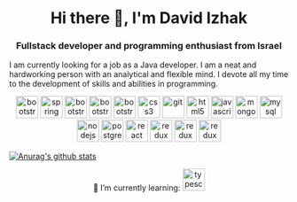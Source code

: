 <h1 align="center">Hi there 👋, I'm David Izhak</h1>
<h3 align="center">Fullstack developer and programming enthusiast from Israel</h3>
<p>
I am currently looking for a job as a Java developer.
I am a neat and hardworking person with an analytical and flexible mind. I devote all my time to the development of skills and abilities in programming.
</p>

<p align="center">
<img src="https://www.vectorlogo.zone/logos/java/java-icon.svg" alt="bootstrap" width="40" height="40"/>
<img src="https://www.vectorlogo.zone/logos/springio/springio-ar21.svg" alt="spring" height="40"/>
<img src="https://devicon.dev/devicon.git/icons/npm/npm-original-wordmark.svg" alt="bootstrap" width="40" height="40"/>
<img src="https://devicon.dev/devicon.git/icons/intellij/intellij-original.svg" alt="bootstrap" width="40" height="40"/>
<img src="https://devicon.dev/devicon.git/icons/github/github-original-wordmark.svg" alt="bootstrap" width="40" height="40"/>
<img src="https://devicons.github.io/devicon/devicon.git/icons/css3/css3-original-wordmark.svg" alt="css3" width="40" height="40"/>
<img src="https://www.vectorlogo.zone/logos/git-scm/git-scm-icon.svg" alt="git" width="40" height="40"/>
<img src="https://devicons.github.io/devicon/devicon.git/icons/html5/html5-original-wordmark.svg" alt="html5" width="40" height="40"/>
<img src="https://devicons.github.io/devicon/devicon.git/icons/javascript/javascript-original.svg" alt="javascript" width="40" height="40"/>
<img src="https://devicons.github.io/devicon/devicon.git/icons/mongodb/mongodb-original-wordmark.svg" alt="mongodb" width="40" height="40"/>
<img src="https://devicons.github.io/devicon/devicon.git/icons/mysql/mysql-original-wordmark.svg" alt="mysql" width="40" height="40"/>
<img src="https://devicons.github.io/devicon/devicon.git/icons/nodejs/nodejs-original-wordmark.svg" alt="nodejs" width="40" height="40"/>
<img src="https://devicons.github.io/devicon/devicon.git/icons/postgresql/postgresql-original-wordmark.svg" alt="postgresql" width="40" height="40"/>
<img src="https://devicons.github.io/devicon/devicon.git/icons/react/react-original-wordmark.svg" alt="react" width="40" height="40"/>
<img src="https://devicons.github.io/devicon/devicon.git/icons/redux/redux-original.svg" alt="redux" width="40" height="40"/>
<img src="https://images.squarespace-cdn.com/content/v1/5698b02fc647ad16c048a064/1453834738183-N0USVLBK1WDE8VP7OZ6V/ke17ZwdGBToddI8pDm48kI2JGN0osPFmwQJyjm-VrLZZw-zPPgdn4jUwVcJE1ZvWQUxwkmyExglNqGp0IvTJZamWLI2zvYWH8K3-s_4yszcp2ryTI0HqTOaaUohrI8PIjpPGXQzcbk-CNCZNbZ16YBJXckMe7cBW2M4-UEc1u3g/logo-800x188.png" alt="redux" height="40"/>
<img src="https://upload.wikimedia.org/wikipedia/commons/thumb/0/0b/Maven_logo.svg/680px-Maven_logo.svg.png" alt="redux" height="40"/>
</p>



[![Anurag's github stats](https://github-readme-stats.vercel.app/api?username=david-itzhak)](https://github.com/anuraghazra/github-readme-stats)

<p align="center">
  🌱 I’m currently learning: 
  <img src="https://devicon.dev/devicon.git/icons/typescript/typescript-original.svg" alt="typescript" width="40" height="40"/>
</p>
<!--
**david-itzhak/david-itzhak** is a ✨ _special_ ✨ repository because its `README.md` (this file) appears on your GitHub profile.


Here are some ideas to get you started:

- 🔭 I’m currently working on ...
- 🌱 I’m currently learning ...
- 👯 I’m looking to collaborate on ...
- 🤔 I’m looking for help with ...
- 💬 Ask me about ...
- 📫 How to reach me: ...
- 😄 Pronouns: ...
- ⚡ Fun fact: ...
-->
